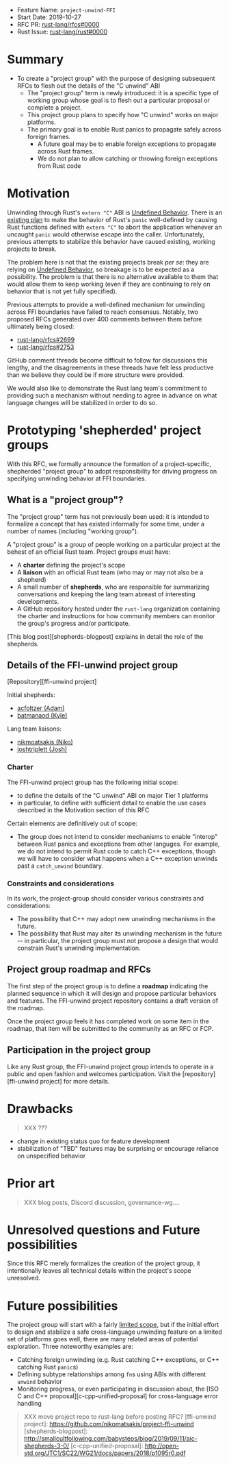 - Feature Name: `project-unwind-FFI`
- Start Date: 2019-10-27
- RFC PR: [rust-lang/rfcs#0000](https://github.com/rust-lang/rfcs/pull/0000)
- Rust Issue: [rust-lang/rust#0000](https://github.com/rust-lang/rust/issues/0000)

# Summary
[summary]: #summary

* To create a "project group" with the purpose of designing subsequent RFCs to
  flesh out the details of the "C unwind" ABI
  * The "project group" term is newly introduced: it is a specific type of
    working group whose goal is to flesh out a particular proposal or complete
    a project.
  * This project group plans to specify how "C unwind" works on major
    platforms.
  * The primary goal is to enable Rust panics to propagate safely across
    foreign frames.
    * A future goal may be to enable foreign exceptions to propagate across Rust
      frames.
    * We do not plan to allow catching or throwing foreign exceptions from Rust
      code

# Motivation
[motivation]: #motivation

Unwinding through Rust's `extern "C"` ABI is [Undefined Behavior]. There is an
[existing plan][abort-unwind] to make the behavior of Rust's `panic`
well-defined by causing Rust functions defined with `extern "C"` to abort the
application whenever an uncaught `panic` would otherwise escape into the
caller. Unfortunately, previous attempts to stabilize this behavior have caused
existing, working projects to break.

The problem here is not that the existing projects break *per se*: they are
relying on [Undefined Behavior], so breakage is to be expected as a
possibility. The problem is that there is no alternative available to them that
would allow them to keep working (even if they are continuing to rely on
behavior that is not yet fully specified).

Previous attempts to provide a well-defined mechanism for unwinding across FFI
boundaries have failed to reach consensus. Notably, two proposed RFCs generated
over 400 comments between them before ultimately being closed:

* [rust-lang/rfcs#2699](https://github.com/rust-lang/rfcs/pull/2699)
* [rust-lang/rfcs#2753](https://github.com/rust-lang/rfcs/pull/2753)

GitHub comment threads become difficult to follow for discussions this lengthy,
and the disagreements in these threads have felt less productive than we
believe they could be if more structure were provided.

We would also like to demonstrate the Rust lang team's commitment to providing
such a mechanism without needing to agree in advance on what language changes
will be stabilized in order to do so.

# Prototyping 'shepherded' project groups
[prototyping-project-groups]: #prototyping-shepherded-project-groups

With this RFC, we formally announce the formation of a project-specific,
shepherded "project group" to adopt responsibility for driving progress on
specifying unwinding behavior at FFI boundaries.

## What is a "project group"?

The "project group" term has not previously been used: it is intended to
formalize a concept that has existed informally for some time, under a number
of names (including "working group").

A "project group" is a group of people working on a particular project at the
behest of an official Rust team. Project groups must have:

* A **charter** defining the project's scope
* A **liaison** with an official Rust team (who may or may not also be a shepherd)
* A small number of **shepherds**, who are responsible for summarizing
  conversations and keeping the lang team abreast of interesting developments.
* A GitHub repository hosted under the `rust-lang` organization containing the
  charter and instructions for how community members can monitor the group's
  progress and/or participate.

[This blog post][shepherds-blogpost] explains in detail the role of the
shepherds.

## Details of the FFI-unwind project group

[Repository][ffi-unwind project]

Initial shepherds:

* [acfoltzer (Adam)](https://github.com/acfoltzer)
* [batmanaod (Kyle)](https://github.com/batmanaod)

Lang team liaisons:

* [nikmoatsakis (Niko)](https://github.com/nikmoatsakis)
* [joshtriplett (Josh)](https://github.com/joshtriplett)

### Charter
[charter]: #charter

The FFI-unwind project group has the following initial scope:

* to define the details of the "C unwind" ABI on major Tier 1 platforms
* in particular, to define with sufficient detail to enable the use cases
  described in the Motivation section of this RFC
  
Certain elements are definitively out of scope:

* The group does not intend to consider mechanisms to enable "interop"
  between Rust panics and exceptions from other languges. For example,
  we do not intend to permit Rust code to catch C++ exceptions, though
  we will have to consider what happens when a C++ exception unwinds
  past a `catch_unwind` boundary.

### Constraints and considerations

In its work, the project-group should consider various constraints and
considerations:

* The possibility that C++ may adopt new unwinding mechanisms in the future.
* The possibility that Rust may alter its unwinding mechanism in the future --
  in particular, the project group must not propose a design that would
  constrain Rust's unwinding implementation.

## Project group roadmap and RFCs

The first step of the project group is to define a **roadmap** indicating the
planned sequence in which it will design and propose particular behaviors and
features. The FFI-unwind project repository contains a draft version of the
roadmap.

Once the project group feels it has completed work on some item in the roadmap,
that item will be submitted to the community as an RFC or FCP.

## Participation in the project group

Like any Rust group, the FFI-unwind project group intends to operate
in a public and open fashion and welcomes participation. Visit the
[repository][ffi-unwind project] for more details.

# Drawbacks
[drawbacks]: #drawbacks

> XXX ???

- change in existing status quo for feature development
- stabilization of "TBD" features may be surprising or encourage reliance on
  unspecified behavior

# Prior art
[prior-art]: #prior-art

> XXX blog posts, Discord discussion, governance-wg....

# Unresolved questions and Future possibilities
[unresolved-questions]: #unresolved-questions

Since this RFC merely formalizes the creation of the project group, it
intentionally leaves all technical details within the project's scope
unresolved.

# Future possibilities
[future-possibilities]: #future-possibilities

The project group will start with a fairly [limited scope][charter], but if the
initial effort to design and stabilize a safe cross-language unwinding feature
on a limited set of platforms goes well, there are many related areas of
potential exploration. Three noteworthy examples are:

* Catching foreign unwinding (e.g. Rust catching C++ exceptions, or C++
  catching Rust `panic`s)
* Defining subtype relationships among `fn`s using ABIs with different `unwind`
  behavior
* Monitoring progress, or even participating in discussion about, the [ISO C and
  C++ proposal][c-cpp-unified-proposal] for cross-language error handling

[Undefined Behavior]: https://doc.rust-lang.org/reference/behavior-considered-undefined.html
[abort-unwind]: https://github.com/rust-lang/rust/issues/52652
> XXX move project repo to rust-lang before posting RFC?
[ffi-unwind project]: https://github.com/nikomatsakis/project-ffi-unwind
[shepherds-blogpost]: http://smallcultfollowing.com/babysteps/blog/2019/09/11/aic-shepherds-3-0/
[c-cpp-unified-proposal]: http://open-std.org/JTC1/SC22/WG21/docs/papers/2018/p1095r0.pdf
